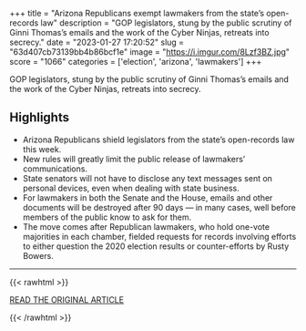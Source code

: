 +++
title = "Arizona Republicans exempt lawmakers from the state’s open-records law"
description = "GOP legislators, stung by the public scrutiny of Ginni Thomas’s emails and the work of the Cyber Ninjas, retreats into secrecy."
date = "2023-01-27 17:20:52"
slug = "63d407cb73139bb4b86bcf1e"
image = "https://i.imgur.com/8Lzf3BZ.jpg"
score = "1066"
categories = ['election', 'arizona', 'lawmakers']
+++

GOP legislators, stung by the public scrutiny of Ginni Thomas’s emails and the work of the Cyber Ninjas, retreats into secrecy.

## Highlights

- Arizona Republicans shield legislators from the state’s open-records law this week.
- New rules will greatly limit the public release of lawmakers’ communications.
- State senators will not have to disclose any text messages sent on personal devices, even when dealing with state business.
- For lawmakers in both the Senate and the House, emails and other documents will be destroyed after 90 days — in many cases, well before members of the public know to ask for them.
- The move comes after Republican lawmakers, who hold one-vote majorities in each chamber, fielded requests for records involving efforts to either question the 2020 election results or counter-efforts by Rusty Bowers.

---

{{< rawhtml >}}
  <p class="article-category">
    <a target="_blank" href="https://www.washingtonpost.com/politics/2023/01/26/arizona-legislature-transparency-open-records-law/">READ THE ORIGINAL ARTICLE</a>
  </p>
{{< /rawhtml >}}
